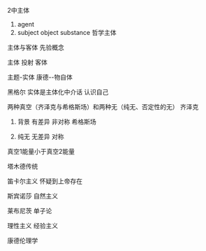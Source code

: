 2中主体
1. agent
2. subject object substance 哲学主体

主体与客体
先验概念

主体 投射 客体

主题-实体
康德--物自体

黑格尔
实体是主体化中介话 认识自己

两种真空（齐泽克与希格斯场）和两种无（纯无、否定性的无）
齐泽克 
1. 背景 有差异 非对称  希格斯场

2. 纯无 无差异 对称

真空1能量小于真空2能量

塔木德传统

笛卡尔主义 怀疑到上帝存在

斯宾诺莎 自然主义

莱布尼茨 单子论

理性主义 经验主义

康德伦理学